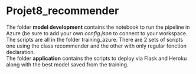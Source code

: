 # Projet8_recommender
The folder **model development** contains the notebook to run the pipeline in Azure (be sure to add your own *config.json* to connect to your workspace. The scripts are all in the folder training_azure. There are 2 sets of scripts one using the class recommender and the other with only regular fonction declaration.   
The folder **application** contains the scripts to deploy via Flask and Heroku along with the best model saved from the training.
